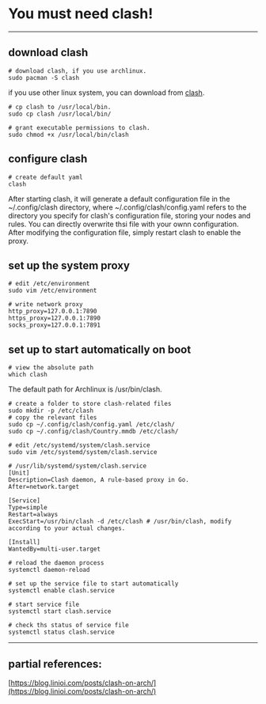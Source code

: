 
# You must need clash!

---

## download clash

```
# download clash, if you use archlinux.
sudo pacman -S clash  
```
if you use other linux system, you can download from [clash](https://github.com/DustinWin/clash_singbox-tools/releases/tag/Clash-Premium).

```
# cp clash to /usr/local/bin.  
sudo cp clash /usr/local/bin/  

# grant executable permissions to clash.  
sudo chmod +x /usr/local/bin/clash  
```

## configure clash  

```
# create default yaml
clash 
```

After starting clash, it will generate a default configuration file in the ~/.config/clash directory, where ~/.config/clash/config.yaml refers to the directory you specify for clash's configuration file, storing your nodes and rules. You can directly overwrite thsi file with your ownn configuration.   
After modifying the configuration file, simply restart clash to enable the proxy.

## set up the system proxy  

```
# edit /etc/environment  
sudo vim /etc/environment

# write network proxy
http_proxy=127.0.0.1:7890
https_proxy=127.0.0.1:7890
socks_proxy=127.0.0.1:7891
```

## set up to start automatically on boot

```
# view the absolute path  
which clash  
```

The default path for Archlinux is /usr/bin/clash.
```
# create a folder to store clash-related files  
sudo mkdir -p /etc/clash
# copy the relevant files  
sudo cp ~/.config/clash/config.yaml /etc/clash/
sudo cp ~/.config/clash/Country.mmdb /etc/clash/

```
```
# edit /etc/systemd/system/clash.service
sudo vim /etc/systemd/system/clash.service

# /usr/lib/systemd/system/clash.service
[Unit]
Description=Clash daemon, A rule-based proxy in Go.
After=network.target

[Service]
Type=simple
Restart=always
ExecStart=/usr/bin/clash -d /etc/clash # /usr/bin/clash, modify according to your actual changes.

[Install]
WantedBy=multi-user.target

```

```
# reload the daemon process  
systemctl daemon-reload

# set up the service file to start automatically
systemctl enable clash.service

# start service file  
systemctl start clash.service

# check ths status of service file  
systemctl status clash.service  

```

---

## partial references:

[https://blog.linioi.com/posts/clash-on-arch/](https://blog.linioi.com/posts/clash-on-arch/)  

